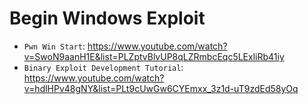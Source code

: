 # Begin Windows Exploit

- `Pwn Win Start`: https://www.youtube.com/watch?v=SwoN9aanH1E&list=PLZptvBlvUP8qLZRmbcEqc5LExliRb41iy
- `Binary Exploit Development Tutorial`: https://www.youtube.com/watch?v=hdlHPv48gNY&list=PLt9cUwGw6CYEmxx_3z1d-uT9zdEd58yOq

